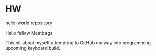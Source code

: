 # HW
hello-world repository

Hello fellow Meatbags

This bit about myself attempting to GitHub my way into programming upcoming keyboard build. 
